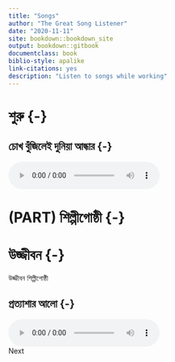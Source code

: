 ```yaml
--- 
title: "Songs"
author: "The Great Song Listener"
date: "2020-11-11"
site: bookdown::bookdown_site
output: bookdown::gitbook
documentclass: book
biblio-style: apalike
link-citations: yes
description: "Listen to songs while working"
---
```


# শুরু {-}

## চোখ বুঁজিলেই দুনিয়া আন্ধার {-}

<audio controls autoplay loop>
<source src="https://github.com/mahmudstat/music/raw/main/sample/cokh_bujunle.mp3"/>
</audio>



<!--chapter:end:index.Rmd-->

# (PART) শিল্পীগোষ্ঠী {-} 


# উজ্জীবন  {-}

উজ্জীবন শিল্পীগোষ্ঠী 

## প্রত্যাশার আলো  {-}

<audio id="audio" controls autoplay>
  <source src="" />
    </audio>
   <div onclick="klikaj()"><span>Next</span></div>
<script>
function klikaj() {
    tracks.next();
    audio.src = tracks.play();
    audio.load();
    audio.play();
}
</script>
    <script src="js/ujjibon.js"></script>


<!--chapter:end:01-ujjibon.Rmd-->

